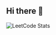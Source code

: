 ## Hi there 👋

![LeetCode Stats](https://leetcode.card.workers.dev/imred42?theme=dark&font=source_code_pro&extension=null&lapor?ext=heatmap)
